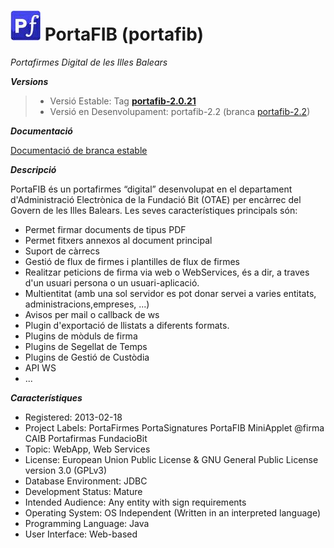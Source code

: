# ![Logo](https://github.com/GovernIB/maven/raw/binaris/portafib/projectinfo_Attachments/icon.jpg) PortaFIB (portafib)
 *Portafirmes Digital de les Illes Balears*

***Versions***

> - Versió Estable: Tag [__portafib-2.0.21__](../../tree/portafib-2.0.21_2021-09-21)<br/>
> - Versió en Desenvolupament: portafib-2.2 (branca [portafib-2.2](../../tree/portafib-2.2))


***Documentació***

[Documentació de branca estable](../../tree/portafib-2.0/README.md#documentaci%C3%B3)


***Descripció***

PortaFIB és un portafirmes “digital” desenvolupat en el departament d'Administració Electrònica de la Fundació Bit (OTAE) per encàrrec del Govern de les Illes Balears.
Les seves característiques principals són:
* Permet firmar documents de tipus PDF
* Permet fitxers annexos al document principal
* Suport de càrrecs
* Gestió de flux de firmes i plantilles de flux de firmes
* Realitzar peticions de firma via web o WebServices, és a dir, a traves d'un usuari persona o un usuari-aplicació.
* Multientitat (amb una sol servidor es pot donar servei a varies entitats, administracions,empreses, ...)
* Avisos per mail o callback de ws
* Plugin d'exportació de llistats a diferents formats.
* Plugins de mòduls de firma
* Plugins de Segellat de Temps
* Plugins de Gestió de Custòdia
* API WS
* ...

***Característiques***

* Registered: 2013-02-18 
* Project Labels: PortaFirmes  PortaSignatures  PortaFIB  MiniApplet @firma  CAIB  Portafirmas  FundacioBit  
* Topic: WebApp, Web Services
* License: European Union Public License & GNU General Public License version 3.0 (GPLv3)
* Database Environment:  JDBC
* Development Status: Mature
* Intended Audience:  Any entity with sign requirements
* Operating System:  OS Independent (Written in an interpreted language)
* Programming Language:  Java
* User Interface: Web-based
